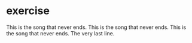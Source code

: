 # exercise
This is the song that never ends.
This is the song that never ends.
This is the song that never ends.
The very last line.
